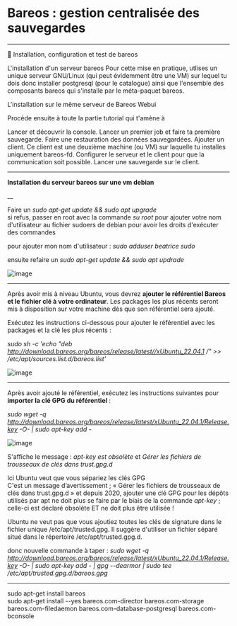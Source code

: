 # Bareos : gestion centralisée des sauvegardes   

___

🔬 Installation, configuration et test de bareos

L'installation d'un serveur bareos
Pour cette mise en pratique, utlises un unique serveur GNU/Linux (qui peut évidemment être une VM) sur lequel tu dois donc installer postgresql (pour le catalogue) ainsi que l'ensemble des composants bareos qui s'installe par le méta-paquet bareos.

L'installation sur le même serveur de Bareos Webui

Procède ensuite à toute la partie tutorial qui t'amène à

Lancer et découvrir la console.
Lancer un premier job et faire ta première sauvegarde.
Faire une restauration des données sauvegardées.
Ajouter un client. Ce client est une deuxième machine (ou VM) sur laquelle tu installes uniquement bareos-fd.
Configurer le serveur et le client pour que la communication soit possible.
Lancer une sauvegarde sur le client.

___

**Installation du serveur bareos sur une vm debian**  

__

Faire un _sudo apt-get update && sudo apt upgrade_   
si refus, passer en root avec la commande _su root_ pour ajouter votre nom d'utilisateur au fichier sudoers de debian pour avoir les droits d'exécuter des commandes   

pour ajouter mon nom d'utilisateur :  _sudo adduser beatrice sudo_   

ensuite refaire un _sudo apt-get update && sudo apt updrade_   

![image](https://github.com/techerbeatrice/Bareos_Gestion_centralisee_des_sauvegardes/assets/138071140/f584f271-5fd1-4a4c-8dff-7af2e5aa8607)



____

Après avoir mis à niveau Ubuntu, vous devrez **ajouter le référentiel Bareos et le fichier clé à votre ordinateur**. Les packages les plus récents seront mis à disposition sur votre machine dès que son référentiel sera ajouté.   

Exécutez les instructions ci-dessous pour ajouter le référentiel avec les packages et la clé les plus récents :   

_sudo sh -c 'echo "deb http://download.bareos.org/bareos/release/latest//xUbuntu_22.04.1 /" >> /etc/apt/sources.list.d/bareos.list'_

![image](https://github.com/techerbeatrice/Bareos_Gestion_centralisee_des_sauvegardes/assets/138071140/9a82dbc2-825e-4bc5-b075-586b9b5f4af2)

____

Après avoir ajouté le référentiel, exécutez les instructions suivantes pour **importer la clé GPG du référentiel** :   

_sudo wget -q http://download.bareos.org/bareos/release/latest/xUbuntu_22.04.1/Release.key -O- | sudo apt-key add -_  

![image](https://github.com/techerbeatrice/Bareos_Gestion_centralisee_des_sauvegardes/assets/138071140/ec25c298-b700-4c08-9630-cec878917d55)

S'affiche le message : _apt-key est obsolète_ et _Gérer les fichiers de trousseaux de clés dans trust.gpg.d_  

Ici Ubuntu veut que vous sépariez les clés GPG   
C'est un message d’avertissement ; « Gérer les fichiers de trousseaux de clés dans trust.gpg.d » et depuis 2020, ajouter une clé GPG pour les dépôts utilisés par apt ne doit plus se faire par le biais de la commande _apt-key_ ; celle-ci est déclaré obsolète ET ne doit plus être utilisée ! 

Ubuntu ne veut pas que vous ajoutiez toutes les clés de signature dans le fichier unique /etc/apt/trusted.gpg. Il suggère d'utiliser un fichier séparé situé dans le répertoire /etc/apt/trusted.gpg.d.   

donc nouvelle commande à taper : _sudo wget -q http://download.bareos.org/bareos/release/latest/xUbuntu_22.04.1/Release.key -O- | sudo apt-key add - | gpg --dearmor | sudo tee /etc/apt/trusted.gpg.d/bareos.gpg_  


____

sudo apt-get install bareos   
sudo apt-get install --yes bareos.com-director bareos.com-storage bareos.com-filedaemon bareos.com-database-postgresql bareos.com-bconsole   


